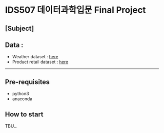 # IDS507 데이터과학입문 Final Project

## [Subject] 

## Data :
 - Weather dataset : [here](https://data.kma.go.kr/climate/RankState/selectRankStatisticsDivisionList.do?pgmNo=179)
 - Product retail dataset : [here](https://kosis.kr/)

---
## Pre-requisites
 - python3 
 - anaconda

## How to start

TBU...